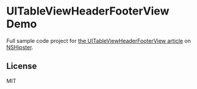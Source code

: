 # UITableViewHeaderFooterView Demo

Full sample code project for
[the UITableViewHeaderFooterView article](https://nshipster.com/uitableviewheaderfooterview/)
on [NSHipster](https://nshipster.com).

## License

MIT

